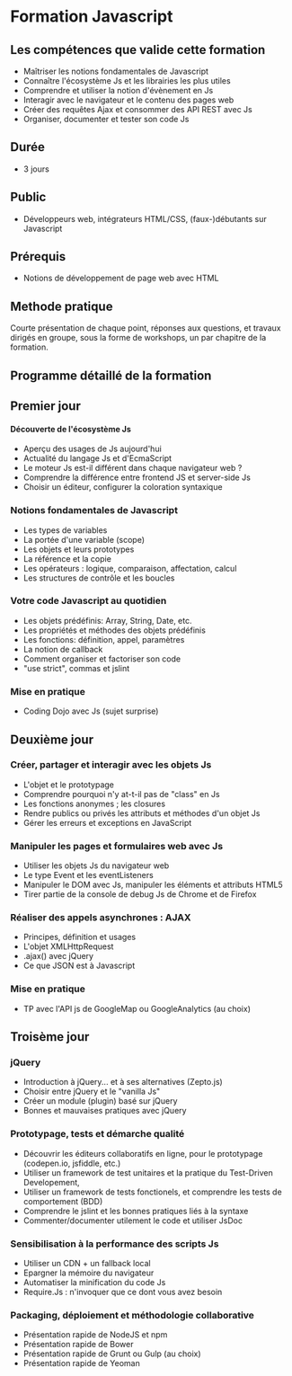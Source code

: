 # Formation Javascript

## Les compétences que valide cette formation

- Maîtriser les notions fondamentales de Javascript
- Connaître l'écosystème Js et les librairies les plus utiles
- Comprendre et utiliser la notion d'évènement en Js
- Interagir avec le navigateur et le contenu des pages web
- Créer des requêtes Ajax et consommer des API REST avec Js
- Organiser, documenter et tester son code Js


## Durée

* 3 jours

## Public

* Développeurs web, intégrateurs HTML/CSS, (faux-)débutants sur Javascript

## Prérequis

* Notions de développement de page web avec HTML

## Methode pratique

Courte présentation de chaque point, réponses aux questions, et travaux dirigés en groupe, sous la forme de workshops, un par chapitre de la formation.

## Programme détaillé de la formation

## Premier jour

#### Découverte de l'écosystème Js

* Aperçu des usages de Js aujourd'hui
* Actualité du langage Js et d'EcmaScript
* Le moteur Js est-il différent dans chaque navigateur web ?
* Comprendre la différence entre frontend JS et server-side Js
* Choisir un éditeur, configurer la coloration syntaxique

### Notions fondamentales de Javascript

* Les types de variables
* La portée d'une variable (scope)
* Les objets et leurs prototypes
* La référence et la copie
* Les opérateurs : logique, comparaison, affectation, calcul
* Les structures de contrôle et les boucles

### Votre code Javascript au quotidien

* Les objets prédéfinis: Array, String, Date, etc.
* Les propriétés et méthodes des objets prédéfinis 
* Les fonctions: définition, appel, paramètres
* La notion de callback
* Comment organiser et factoriser son code
* "use strict", commas et jslint

### Mise en pratique

* Coding Dojo avec Js (sujet surprise)

## Deuxième jour

### Créer, partager et interagir avec les objets Js

* L'objet et le prototypage
* Comprendre pourquoi n'y at-t-il pas de "class" en Js
* Les fonctions anonymes ; les closures
* Rendre publics ou privés les attributs et méthodes d'un objet Js
* Gérer les erreurs et exceptions en JavaScript

### Manipuler les pages et formulaires web avec Js

* Utiliser les objets Js du navigateur web
* Le type Event et les eventListeners
* Manipuler le DOM avec Js, manipuler les éléments et attributs HTML5
* Tirer partie de la console de debug Js de Chrome et de Firefox

### Réaliser des appels asynchrones : AJAX

* Principes, définition et usages
* L'objet XMLHttpRequest
* .ajax() avec jQuery
* Ce que JSON est à Javascript

### Mise en pratique

* TP avec l'API js de GoogleMap ou GoogleAnalytics (au choix)

## Troisème jour

### jQuery

* Introduction à jQuery... et à ses alternatives (Zepto.js)
* Choisir entre jQuery et le "vanilla Js"
* Créer un module (plugin) basé sur jQuery
* Bonnes et mauvaises pratiques avec jQuery

### Prototypage, tests et démarche qualité 

* Découvrir les éditeurs collaboratifs en ligne, pour le prototypage (codepen.io, jsfiddle, etc.)
* Utiliser un framework de test unitaires et la pratique du Test-Driven Developement,
* Utiliser un framework de tests fonctionels, et comprendre les tests de comportement (BDD)
* Comprendre le jslint et les bonnes pratiques liés à la syntaxe
* Commenter/documenter utilement le code et utiliser JsDoc

### Sensibilisation à la performance des scripts Js

* Utiliser un CDN + un fallback local
* Epargner la mémoire du navigateur
* Automatiser la minification du code Js
* Require.Js : n'invoquer que ce dont vous avez besoin

### Packaging, déploiement et méthodologie collaborative

* Présentation rapide de NodeJS et npm
* Présentation rapide de Bower
* Présentation rapide de Grunt ou Gulp (au choix)
* Présentation rapide de Yeoman
